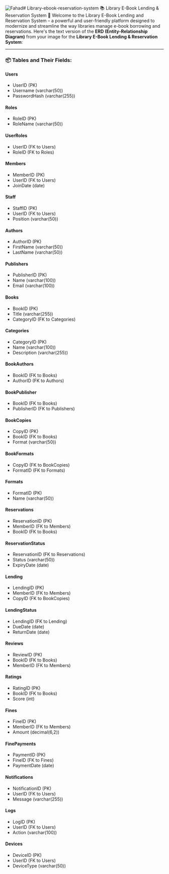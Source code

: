![Fahad](https://github.com/user-attachments/assets/acdaf7de-2dd5-439a-8360-6519f256cf55)# Library-ebook-reservation-system
📚 Library E-Book Lending &amp; Reservation System 📖 Welcome to the Library E-Book Lending and Reservation System – a powerful and user-friendly platform designed to modernize and streamline the way libraries manage e-book borrowing and reservations. 
Here's the text version of the **ERD (Entity-Relationship Diagram)** from your image for the **Library E-Book Lending & Reservation System**:

---

### 📦 Tables and Their Fields:

#### **Users**

* UserID (PK)
* Username (varchar(50))
* PasswordHash (varchar(255))

#### **Roles**

* RoleID (PK)
* RoleName (varchar(50))

#### **UserRoles**

* UserID (FK to Users)
* RoleID (FK to Roles)

#### **Members**

* MemberID (PK)
* UserID (FK to Users)
* JoinDate (date)

#### **Staff**

* StaffID (PK)
* UserID (FK to Users)
* Position (varchar(50))

#### **Authors**

* AuthorID (PK)
* FirstName (varchar(50))
* LastName (varchar(50))

#### **Publishers**

* PublisherID (PK)
* Name (varchar(100))
* Email (varchar(100))

#### **Books**

* BookID (PK)
* Title (varchar(255))
* CategoryID (FK to Categories)

#### **Categories**

* CategoryID (PK)
* Name (varchar(100))
* Description (varchar(255))

#### **BookAuthors**

* BookID (FK to Books)
* AuthorID (FK to Authors)

#### **BookPublisher**

* BookID (FK to Books)
* PublisherID (FK to Publishers)

#### **BookCopies**

* CopyID (PK)
* BookID (FK to Books)
* Format (varchar(50))

#### **BookFormats**

* CopyID (FK to BookCopies)
* FormatID (FK to Formats)

#### **Formats**

* FormatID (PK)
* Name (varchar(50))

#### **Reservations**

* ReservationID (PK)
* MemberID (FK to Members)
* BookID (FK to Books)

#### **ReservationStatus**

* ReservationID (FK to Reservations)
* Status (varchar(50))
* ExpiryDate (date)

#### **Lending**

* LendingID (PK)
* MemberID (FK to Members)
* CopyID (FK to BookCopies)

#### **LendingStatus**

* LendingID (FK to Lending)
* DueDate (date)
* ReturnDate (date)

#### **Reviews**

* ReviewID (PK)
* BookID (FK to Books)
* MemberID (FK to Members)

#### **Ratings**

* RatingID (PK)
* BookID (FK to Books)
* Score (int)

#### **Fines**

* FineID (PK)
* MemberID (FK to Members)
* Amount (decimal(6,2))

#### **FinePayments**

* PaymentID (PK)
* FineID (FK to Fines)
* PaymentDate (date)

#### **Notifications**

* NotificationID (PK)
* UserID (FK to Users)
* Message (varchar(255))

#### **Logs**

* LogID (PK)
* UserID (FK to Users)
* Action (varchar(100))

#### **Devices**

* DeviceID (PK)
* UserID (FK to Users)
* DeviceType (varchar(50))


